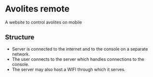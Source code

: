 # Avolites remote
A website to control avolites on mobile

## Structure
* Server is connected to the internet and to the console on a separate network.
* The user connects to the server which handles connections to the console.
* The server may also host a WIFI through which it serves.